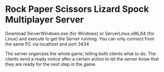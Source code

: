 # Rock Paper Scissors Lizard Spock Multiplayer Server

Download ServerWindows.exe (for Windows) or ServerLinux.x86_64 (for Linux) and execute to get the Server running.
You can only connect from the same PC via localhost and port 3434

The server organizes the whole game, telling both clients what to do. The clients send a ready notice after a certain action to let the server know that they are ready for the next step in the game.
